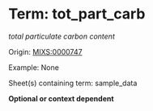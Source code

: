 # Term: tot_part_carb

*total particulate carbon content*

Origin: [MIXS:0000747](https://w3id.org/mixs/0000747)

Example: None

Sheet(s) containing term: sample_data

**Optional or context dependent**